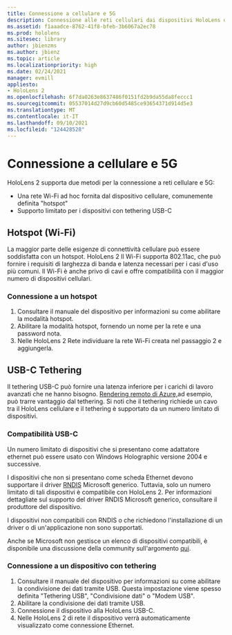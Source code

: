 ```yaml
---
title: Connessione a cellulare e 5G
description: Connessione alle reti cellulari dai dispositivi HoloLens di realtà mista.
ms.assetid: f1aaadce-8762-41f8-bfeb-3b6067a2ec78
ms.prod: hololens
ms.sitesec: library
author: jbienzms
ms.author: jbienz
ms.topic: article
ms.localizationpriority: high
ms.date: 02/24/2021
manager: evmill
appliesto:
- HoloLens 2
ms.openlocfilehash: 6f7da0263e8637486f0151fd2b9da55da8feccc1
ms.sourcegitcommit: 05537014d27d9cb60d5485ce93654371d914d5e3
ms.translationtype: MT
ms.contentlocale: it-IT
ms.lasthandoff: 09/10/2021
ms.locfileid: "124428528"
---
```

# <a name="connect-to-cellular-and-5g"></a>Connessione a cellulare e 5G

HoloLens 2 supporta due metodi per la connessione a reti cellulare e 5G:

- Una rete Wi-Fi ad hoc fornita dal dispositivo cellulare, comunemente definita "hotspot"
- Supporto limitato per i dispositivi con tethering USB-C

## <a name="hotspot-wifi"></a>Hotspot (Wi-Fi)

La maggior parte delle esigenze di connettività cellulare può essere soddisfatta con un hotspot. HoloLens 2 Il Wi-Fi supporta 802.11ac, che può fornire i requisiti di larghezza di banda e latenza necessari per i casi d'uso più comuni. Il Wi-Fi è anche privo di cavi e offre compatibilità con il maggior numero di dispositivi cellulari.

### <a name="connecting-to-a-hotspot"></a>Connessione a un hotspot

1. Consultare il manuale del dispositivo per informazioni su come abilitare la modalità hotspot.
1. Abilitare la modalità hotspot, fornendo un nome per la rete e una password nota.
1. Nelle HoloLens 2 Rete individuare la rete Wi-Fi creata nel passaggio 2 e aggiungerla.

## <a name="usb-c-tethering"></a>USB-C Tethering

Il tethering USB-C può fornire una latenza inferiore per i carichi di lavoro avanzati che ne hanno bisogno. [Rendering remoto di Azure,](https://azure.microsoft.com/services/remote-rendering)ad esempio, può trarre vantaggio dal tethering. Si noti che il tethering richiede un cavo tra il HoloLens cellulare e il tethering è supportato da un numero limitato di dispositivi.

### <a name="usb-c-compatibility"></a>Compatibilità USB-C

Un numero limitato di dispositivi che si presentano come adattatore ethernet può essere usato con Windows Holographic versione 2004 e successive.

I dispositivi che non si presentano come scheda Ethernet devono supportare il driver [RNDIS](/windows-hardware/drivers/network/overview-of-remote-ndis--rndis-) Microsoft generico. Tuttavia, solo un numero limitato di tali dispositivi è compatibile con HoloLens 2. Per informazioni dettagliate sul supporto del driver RNDIS Microsoft generico, consultare il produttore del dispositivo.

I dispositivi non compatibili con RNDIS o che richiedono l'installazione di un driver o di un'applicazione non sono supportati.

Anche se Microsoft non gestisce un elenco di dispositivi compatibili, è disponibile una discussione della community sull'argomento [qui](https://aka.ms/HLCommunityCell).

### <a name="connecting-to-a-tethered-device"></a>Connessione a un dispositivo con tethering

1. Consultare il manuale del dispositivo per informazioni su come abilitare la condivisione dei dati tramite USB. Questa impostazione viene spesso definita "Tethering USB", "Condivisione dati" o "Modem USB".
1. Abilitare la condivisione dei dati tramite USB.
1. Connessione il dispositivo alla HoloLens USB-C.
1. Nelle HoloLens 2 di rete il dispositivo verrà automaticamente visualizzato come connessione Ethernet.
